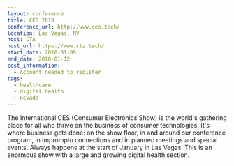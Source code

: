 ```yaml
---
layout: conference
title: CES 2018
conference_url: http://www.ces.tech/
location: Las Vegas, NV
host: CTA
host_url: https://www.cta.tech/
start_date: 2018-01-09
end_date: 2018-01-12
cost_information:
  - Account needed to register
tags:
  - healthcare
  - digital health
  - nevada
---
```


The International CES (Consumer Electronics Show) is the world's gathering place for all who thrive on the business of consumer technologies. It's where business gets done: on the show floor, in and around our conference program, in impromptu connections and in planned meetings and special events. Always happens at the start of January in Las Vegas. This is an enormous show with a large and growing digital health section.
